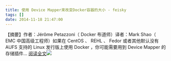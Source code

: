 ```yaml
---
title: 使用 Device Mapper来改变Docker容器的大小 - feisky
tags: []
date: 2014-11-18 21:47:00
---
```


【摘要】作者：Jérôme Petazzoni（ Docker 布道师）译者：Mark Shao（ EMC 中国高级工程师）如果在 CentOS 、 REHL 、 Fedor 或者其他默认没有 AUFS 支持的 Linux 发行版上使用 Docker ，你可能需要用到 Device Mapper 的存储插件... [阅读全文](http://www.cnblogs.com/feisky/p/4106004.html)![](http://counter.cnblogs.com/blog/rss/4106004)